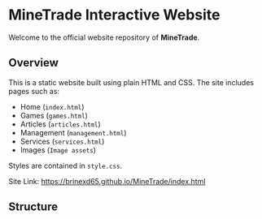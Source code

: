 # MineTrade Interactive Website

Welcome to the official website repository of **MineTrade**.

## Overview

This is a static website built using plain HTML and CSS. The site includes pages such as:

- Home (`index.html`)
- Games (`games.html`)
- Articles (`articles.html`)
- Management (`management.html`)
- Services (`services.html`)
- Images (`Image assets`)

Styles are contained in `style.css`.

Site Link: https://brinexd65.github.io/MineTrade/index.html

## Structure

